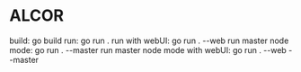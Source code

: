 # ALCOR

build: go build
run: go run .
run with webUI: go run . --web
run master node mode: go run . --master
run master node mode with webUI: go run . --web --master